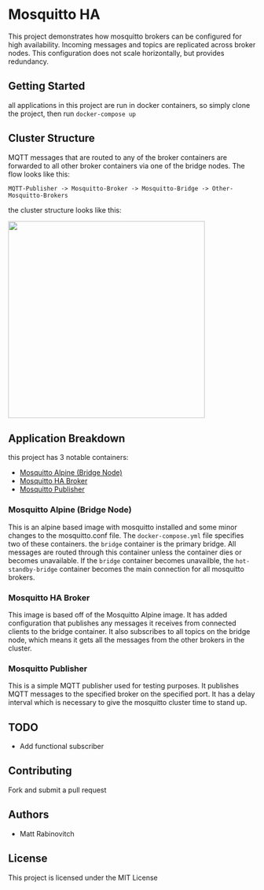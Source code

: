 # Mosquitto HA

This project demonstrates how mosquitto brokers can be configured for high availability. Incoming messages and topics are replicated across broker nodes. This configuration does not scale horizontally, but provides redundancy.

## Getting Started

all applications in this project are run in docker containers, so simply clone the project, then run `docker-compose up`


## Cluster Structure
MQTT messages that are routed to any of the broker containers are forwarded to all other broker containers via one of the bridge nodes. The flow looks like this:

```
MQTT-Publisher -> Mosquitto-Broker -> Mosquitto-Bridge -> Other-Mosquitto-Brokers
```
the cluster structure looks like this:

<img src="images/mosquitto-brokers-ha.png" width="400">

## Application Breakdown

this project has 3 notable containers:

* [Mosquitto Alpine (Bridge Node)](#mosquitto-alpine)
* [Mosquitto HA Broker](#mosquitto-ha-broker)
* [Mosquitto Publisher](#mosquitto-publisher)

### Mosquitto Alpine (Bridge Node) <a id="mosquitto-alpine"></a>
This is an alpine based image with mosquitto installed and some minor changes to the mosquitto.conf file. The `docker-compose.yml` file specifies two of these containers. the `bridge` container is the primary bridge. All messages are routed through this container unless the container dies or becomes unavailable. If the `bridge` container becomes unavailble, the `hot-standby-bridge` container becomes the main connection for all mosquitto brokers.

### Mosquitto HA Broker <a id="mosquitto-ha-broker"></a>
This image is based off of the Mosquitto Alpine image. It has added configuration that publishes any messages it receives from connected clients to the bridge container. It also subscribes to all topics on the bridge node, which means it gets all the messages from the other brokers in the cluster.

### Mosquitto Publisher <a id="mosquitto-publisher"></a>
This is a simple MQTT publisher used for testing purposes. It publishes MQTT messages to the specified broker on the specified port. It has a delay interval which is necessary to give the mosquitto cluster time to stand up.

## TODO

* Add functional subscriber

## Contributing

Fork and submit a pull request

## Authors

 - Matt Rabinovitch

## License

This project is licensed under the MIT License
